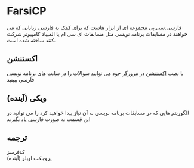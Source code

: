 # FarsiCP
فارسی.سی.پی مجموعه ای از ابزار هاست که برای کمک به فارسی زبانانی که می خواهند در مسابقات برنامه نویسی مثل مسابقات ای سی ام یا المپیاد کامپیوتر شرکت کنند ساخته شده است.

## اکستنشن
با نصب [اکستنشن] در مرورگر خود می توانید سوالات را در سایت های برنامه نویسی فارسی ببینید  

## ویکی (آینده)
الگوریتم هایی که در مسابقات برنامه نویسی به آن نیاز پیدا خواهید کرد را می توانید در این قسمت به صورت فارسی یاد بگیرید

## ترجمه
کدفرسز  
پروجکت اویلر (آینده)  

[اکستنشن]:extension
